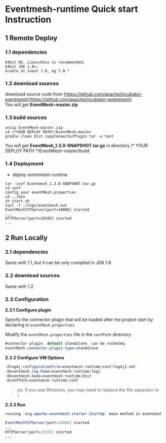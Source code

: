 # Eventmesh-runtime Quick start Instruction

## 1 Remote Deploy

### 1.1 dependencies

```
64bit OS, Linux/Unix is recommended;
64bit JDK 1.8+;
Gradle at least 7.0, eg 7.0.*
```

### 1.2 download sources

download source code from [https://github.com/apache/incubator-eventmesh](https://github.com/apache/incubator-eventmesh)  
You will get **EventMesh-master.zip**

### 1.3 build sources

```$xslt
unzip EventMesh-master.zip
cd /*YOUR DEPLOY PATH*/EventMesh-master
gradle clean dist copyConnectorPlugin tar -x test
```

You will get **EventMesh_1.3.0-SNAPSHOT.tar.gz** in directory /* YOUR DEPLOY PATH */EventMesh-master/build

### 1.4 Deployment

- deploy eventmesh-runtime

```shell
tar -zxvf Eventmesh_1.3.0-SNAPSHOT.tar.gz
cd conf
config your eventMesh.properties
cd ../bin
sh start.sh
tail -f ./logs/eventmesh.out
EventMeshTCPServer[port=10000] started
...
HTTPServer[port=10105] started
...
```


## 2 Run Locally

### 2.1 dependencies

Same with 1.1, but it can be only compiled in JDK 1.8

### 2.2 download sources

Same with 1.2

### 2.3 Configuration

**2.3.1 Configure plugin**

Specify the connector plugin that will be loaded after the project start by declaring in `eventMesh.properties`

Modify the `eventMesh.properties` file in the `confPath` directory

```java
#connector plugin, default standalone, can be rocketmq
eventMesh.connector.plugin.type=standalone
```

**2.3.2 Configure VM Options**

```java
-Dlog4j.configurationFile=eventmesh-runtime/conf/log4j2.xml
-Deventmesh.log.home=eventmesh-runtime/logs
-Deventmesh.home=eventmesh-runtime/dist
-DconfPath=eventmesh-runtime/conf
```
> ps: If you use Windows, you may need to replace the file separator to \

**2.3.3 Run**
```java
running `org.apache.eventmesh.starter.StartUp` main method in eventmesh-starter module.

EventMeshTCPServer[port=10000] started
...
HTTPServer[port=10105] started
...
```